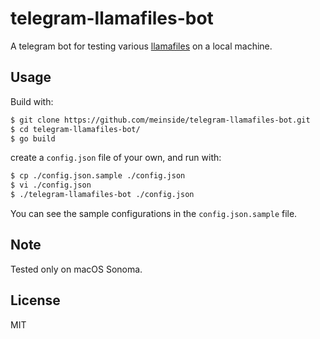 # telegram-llamafiles-bot

A telegram bot for testing various [llamafiles](https://github.com/Mozilla-Ocho/llamafile) on a local machine.

## Usage

Build with:

```bash
$ git clone https://github.com/meinside/telegram-llamafiles-bot.git
$ cd telegram-llamafiles-bot/
$ go build
```

create a `config.json` file of your own, and run with:

```bash
$ cp ./config.json.sample ./config.json
$ vi ./config.json
$ ./telegram-llamafiles-bot ./config.json
```

You can see the sample configurations in the `config.json.sample` file.

## Note

Tested only on macOS Sonoma.

## License

MIT

